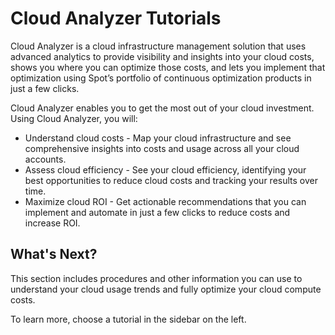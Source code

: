 # Cloud Analyzer Tutorials

Cloud Analyzer is a cloud infrastructure management solution that uses advanced analytics to provide visibility and insights into your cloud costs, shows you where you can optimize those costs, and lets you implement that optimization using Spot’s portfolio of continuous optimization products in just a few clicks.

Cloud Analyzer enables you to get the most out of your cloud investment. Using Cloud Analyzer, you will:

- Understand cloud costs - Map your cloud infrastructure and see comprehensive insights into costs and usage across all your cloud accounts.
- Assess cloud efficiency - See your cloud efficiency, identifying your best opportunities to reduce cloud costs and tracking your results over time.
- Maximize cloud ROI - Get actionable recommendations that you can implement and automate in just a few clicks to reduce costs and increase ROI.

## What's Next?

This section includes procedures and other information you can use to understand your cloud usage trends and fully optimize your cloud compute costs.

To learn more, choose a tutorial in the sidebar on the left.
